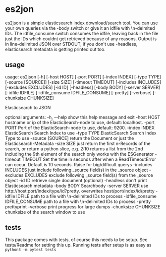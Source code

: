 # es2jon

es2json is a simple elasticsearch index download/search tool. You can use your own queries via the -body switch or give it an idfile with \n-delmited IDs. The idfile_consume switch consumes the idfile, leaving back in the file just the IDs which couldnt get retrieved because of any reasons. Output is in line-delimited JSON over STDOUT, if you don't use -headless, elasticsearch metadata is getting printed out too.

## usage 
usage: es2json [-h] [-host HOST] [-port PORT] [-index INDEX] [-type TYPE]
               [-source [SOURCE]] [-size SIZE] [-timeout TIMEOUT]
               [-includes INCLUDES] [-excludes EXCLUDES] [-id ID] [-headless]
               [-body BODY] [-server SERVER] [-idfile IDFILE]
               [-idfile_consume IDFILE_CONSUME] [-pretty] [-verbose]
               [-chunksize CHUNKSIZE]

Elasticsearch to JSON

optional arguments:
  -h, --help            show this help message and exit
  -host HOST            hostname or ip of the ElasticSearch-node to use,
                        default: localhost.
  -port PORT            Port of the ElasticSearch-node to use, default: 9200.
  -index INDEX          ElasticSearch Search Index to use
  -type TYPE            ElasticSearch Search Index Type to use
  -source [SOURCE]      return the Document or just the Elasticsearch-Metadata
  -size SIZE            just return the first n-Records of the search, or
                        return a python slice, e.g. 2:10 returns a list from
                        the 2nd including the 9th element of the search only
                        works with the ESGenerator
  -timeout TIMEOUT      Set the time in seconds after when a ReadTimeoutError
                        can occur. Default is 10 seconds. Raise for
                        big/difficult querys
  -includes INCLUDES    just include following _source field(s) in the _source
                        object
  -excludes EXCLUDES    exclude following _source field(s) from the _source
                        object
  -id ID                retrieve single document (optional)
  -headless             don't print Elasticsearch metadata
  -body BODY            Searchbody
  -server SERVER        use http://host:port/index/type/id?pretty. overwrites
                        host/port/index/id/pretty
  -idfile IDFILE        path to a file with \n-delimited IDs to process
  -idfile_consume IDFILE_CONSUME
                        path to a file with \n-delimited IDs to process
  -pretty               prettyprint
  -verbose              print progress for large dumps
  -chunksize CHUNKSIZE  chunksize of the search window to use

## tests
This package comes with tests, of course this needs to be setup. See tests/Readme for setting this up.
Running tests after setup is as easy as `python3 -m pytest tests`

